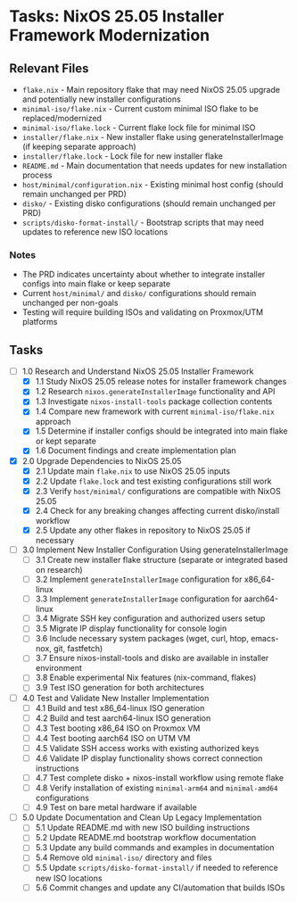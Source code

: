 # Tasks: NixOS 25.05 Installer Framework Modernization

## Relevant Files

- `flake.nix` - Main repository flake that may need NixOS 25.05 upgrade and potentially new installer configurations
- `minimal-iso/flake.nix` - Current custom minimal ISO flake to be replaced/modernized
- `minimal-iso/flake.lock` - Current flake lock file for minimal ISO
- `installer/flake.nix` - New installer flake using generateInstallerImage (if keeping separate approach)
- `installer/flake.lock` - Lock file for new installer flake
- `README.md` - Main documentation that needs updates for new installation process
- `host/minimal/configuration.nix` - Existing minimal host config (should remain unchanged per PRD)
- `disko/` - Existing disko configurations (should remain unchanged per PRD)
- `scripts/disko-format-install/` - Bootstrap scripts that may need updates to reference new ISO locations

### Notes

- The PRD indicates uncertainty about whether to integrate installer configs into main flake or keep separate
- Current `host/minimal/` and `disko/` configurations should remain unchanged per non-goals
- Testing will require building ISOs and validating on Proxmox/UTM platforms

## Tasks

- [ ] 1.0 Research and Understand NixOS 25.05 Installer Framework
  - [x] 1.1 Study NixOS 25.05 release notes for installer framework changes
  - [x] 1.2 Research `nixos.generateInstallerImage` functionality and API
  - [x] 1.3 Investigate `nixos-install-tools` package collection contents
  - [x] 1.4 Compare new framework with current `minimal-iso/flake.nix` approach
  - [x] 1.5 Determine if installer configs should be integrated into main flake or kept separate
  - [x] 1.6 Document findings and create implementation plan
- [x] 2.0 Upgrade Dependencies to NixOS 25.05
  - [x] 2.1 Update main `flake.nix` to use NixOS 25.05 inputs
  - [x] 2.2 Update `flake.lock` and test existing configurations still work
  - [x] 2.3 Verify `host/minimal/` configurations are compatible with NixOS 25.05
  - [x] 2.4 Check for any breaking changes affecting current disko/install workflow
  - [x] 2.5 Update any other flakes in repository to NixOS 25.05 if necessary
- [ ] 3.0 Implement New Installer Configuration Using generateInstallerImage
  - [ ] 3.1 Create new installer flake structure (separate or integrated based on research)
  - [ ] 3.2 Implement `generateInstallerImage` configuration for x86_64-linux
  - [ ] 3.3 Implement `generateInstallerImage` configuration for aarch64-linux
  - [ ] 3.4 Migrate SSH key configuration and authorized users setup
  - [ ] 3.5 Migrate IP display functionality for console login
  - [ ] 3.6 Include necessary system packages (wget, curl, htop, emacs-nox, git, fastfetch)
  - [ ] 3.7 Ensure nixos-install-tools and disko are available in installer environment
  - [ ] 3.8 Enable experimental Nix features (nix-command, flakes)
  - [ ] 3.9 Test ISO generation for both architectures
- [ ] 4.0 Test and Validate New Installer Implementation
  - [ ] 4.1 Build and test x86_64-linux ISO generation
  - [ ] 4.2 Build and test aarch64-linux ISO generation
  - [ ] 4.3 Test booting x86_64 ISO on Proxmox VM
  - [ ] 4.4 Test booting aarch64 ISO on UTM VM
  - [ ] 4.5 Validate SSH access works with existing authorized keys
  - [ ] 4.6 Validate IP display functionality shows correct connection instructions
  - [ ] 4.7 Test complete disko + nixos-install workflow using remote flake
  - [ ] 4.8 Verify installation of existing `minimal-arm64` and `minimal-amd64` configurations
  - [ ] 4.9 Test on bare metal hardware if available
- [ ] 5.0 Update Documentation and Clean Up Legacy Implementation
  - [ ] 5.1 Update README.md with new ISO building instructions
  - [ ] 5.2 Update README.md bootstrap workflow documentation
  - [ ] 5.3 Update any build commands and examples in documentation
  - [ ] 5.4 Remove old `minimal-iso/` directory and files
  - [ ] 5.5 Update `scripts/disko-format-install/` if needed to reference new ISO locations
  - [ ] 5.6 Commit changes and update any CI/automation that builds ISOs
